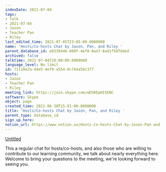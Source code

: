 ```yaml
---
indexDate: 2021-07-04
tags:
- Talk
- 2021-07-04
- Jason
- Teacher Pan
- Riley
last_edited_time: 2021-07-05T23:05:00.0000000
name: 'Hosts/Co-hosts Chat by Jason, Pan, and Riley '
parent_database_id: e9339446-880f-4ef0-8ad7-8ad1f507dded
archived: false
talktime: 2021-07-04T20:00:00.0000000
language_level: No limit
id: 71110e2a-d4e5-4ef9-a554-0c744a59c377
hosts:
- Jason
- Teacher Pan
- Riley
meeting_link: https://join.skype.com/wEhREpKESENC
software: Skype
object: page
created_time: 2021-06-30T15:01:00.0000000
title: 'Hosts/Co-hosts Chat by Jason, Pan, and Riley '
parent_type: database_id
sign_up_here: 
notion_url: https://www.notion.so/Hosts-Co-hosts-Chat-by-Jason-Pan-and-Riley-71110e2ad4e54ef9a5540c744a59c377
---
```




[Untitled](https://www.notion.so/d637a27eb33f44cbb92a56c3359cc567)   

This a regular chat for hosts/co-hosts, and also those who are willing to contribute to our learning community, we talk about nearly everything here. Welcome to bring your questions to the meeting, we're looking forward to seeing you.


